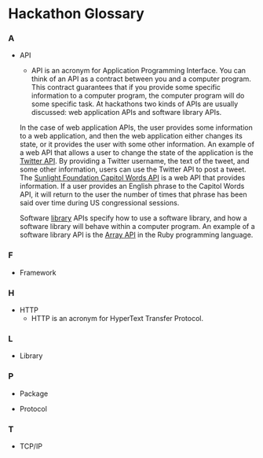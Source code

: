 # Hackathon Glossary

### A

- API
	- API is an acronym for Application Programming Interface. You can think of
	an API as a contract between you and a computer program. This contract
	guarantees that if you provide some specific information to a computer 
	program, the computer program will do some specific task. At hackathons
	two kinds of APIs are usually discussed: web application APIs and software
	library APIs. 

	In the case of web application APIs, the user provides some
	information to a web application, and then the web application either 
	changes its state, or it provides the user with some other information. An 
	example of a web API that allows a user to change the state of
	the application is the [Twitter API](https://dev.twitter.com/rest/public). 
	By providing a Twitter username, the text of the tweet, and some other 
	information, users can use the Twitter API to post a tweet. The
	[Sunlight Foundation Capitol Words API](http://sunlightlabs.github.io/Capitol-Words/)
	is a web API that provides information. If a user provides an English phrase
	to the Capitol Words API, it will return to the user the number of times 
	that phrase has been said over time during US congressional sessions.

	Software [library](#Library) APIs specify how to use a software library, and
	how a software library will behave within a computer program. An example of
	a software library API is the 
	[Array API](http://www.ruby-doc.org/core-2.2.0/Array.html) in the Ruby
	programming language.

### F 

- Framework

### H

- HTTP
	- HTTP is an acronym for HyperText Transfer Protocol.

### L

- Library

### P 

- Package

- Protocol

### T

- TCP/IP